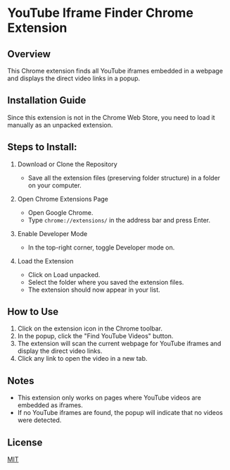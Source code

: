 # YouTube Iframe Finder Chrome Extension

## Overview
This Chrome extension finds all YouTube iframes embedded in a webpage and displays the direct video links in a popup.

## Installation Guide
Since this extension is not in the Chrome Web Store, you need to load it manually as an unpacked extension.

## Steps to Install:
1. Download or Clone the Repository
   - Save all the extension files (preserving folder structure) in a folder on your computer.

2. Open Chrome Extensions Page
   - Open Google Chrome.
   - Type `chrome://extensions/` in the address bar and press Enter.

3. Enable Developer Mode
   - In the top-right corner, toggle Developer mode on.

4. Load the Extension
   - Click on Load unpacked.
   - Select the folder where you saved the extension files.
   - The extension should now appear in your list.

## How to Use
1. Click on the extension icon in the Chrome toolbar.
2. In the popup, click the "Find YouTube Videos" button.
3. The extension will scan the current webpage for YouTube iframes and display the direct video links.
4. Click any link to open the video in a new tab.

## Notes
- This extension only works on pages where YouTube videos are embedded as iframes.
- If no YouTube iframes are found, the popup will indicate that no videos were detected.

## License

[MIT](https://choosealicense.com/licenses/mit/)